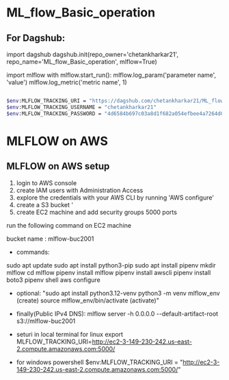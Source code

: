 
# ML_flow_Basic_operation

## For Dagshub:

import dagshub
dagshub.init(repo_owner='chetankharkar21', repo_name='ML_flow_Basic_operation', mlflow=True)

import mlflow
with mlflow.start_run():
  mlflow.log_param('parameter name', 'value')
  mlflow.log_metric('metric name', 1)

```bash 

$env:MLFLOW_TRACKING_URI = "https://dagshub.com/chetankharkar21/ML_flow_Basic_operation.mlflow"
$env:MLFLOW_TRACKING_USERNAME = "chetankharkar21"
$env:MLFLOW_TRACKING_PASSWORD = "4d6584b697c03a8d1f682a054efbee4a7264d047"

```

# MLFLOW on AWS 

## MLFLOW on AWS setup

1. login to AWS console 
2. create IAM users with Administration Access
3. explore the credentials with your AWS CLI by running 'AWS configure'
4. create a S3 bucket '
5. create EC2 machine and add security groups 5000 ports 

run the following command on EC2 machine 

bucket name : mlflow-buc2001 

* commands: 

sudo apt update
sudo apt install python3-pip 
sudo apt install pipenv
mkdir mlflow
cd mlflow
pipenv install mlflow
pipenv install awscli
pipenv install boto3
pipenv shell
aws configure

* optional:
"sudo apt install python3.12-venv
python3 -m venv mlflow_env (create)
source mlflow_env/bin/activate (activate)"

* finally(Public IPv4 DNS): 
mlflow server -h 0.0.0.0 --default-artifact-root s3://mlflow-buc2001

* seturi in local terminal for linux
export MLFLOW_TRACKING_URI=http://ec2-3-149-230-242.us-east-2.compute.amazonaws.com:5000/

* for windows powershell
$env:MLFLOW_TRACKING_URI = "http://ec2-3-149-230-242.us-east-2.compute.amazonaws.com:5000/"




